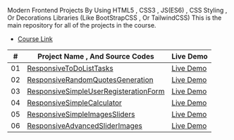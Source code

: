 Modern Frontend Projects By Using HTML5 , CSS3 , JS(ES6) , CSS Styling , Or Decorations Libraries (Like BootStrapCSS , Or TailwindCSS) 
This is the main repository for all of the projects in the course.

- [Course Link](https://github.com/MahmoudKhalidShabaanOmar2/ModernFrontEndProjects)

| #   | Project Name  , And Source Codes                        | Live Demo   |
|-----|---------------------------------------------------------|-------------|
| 01  | [ResponsiveToDoListTasks](https://github.com/MahmoudKhalidShabaanOmar2/ModernFrontEndProjects/tree/main/ResponsiveToDoList)           | [Live Demo](https://mahmoudkhalidshabaanomar2.github.io/ModernFrontEndProjects/ResponsiveToDoList/) |
| 02 | [ResponsiveRandomQuotesGeneration](https://github.com/MahmoudKhalidShabaanOmar2/ModernFrontEndProjects/tree/main/ResponsiveQuotesGeneration) | [Live Demo](https://mahmoudkhalidshabaanomar2.github.io/ModernFrontEndProjects/ResponsiveQuotesGeneration/) |
| 03 | [ResponsiveSimpleUserRegisterationForm](https://github.com/MahmoudKhalidShabaanOmar2/ModernFrontEndProjects/tree/main/ResponsiveSimpleUserRegisterationForm) | [Live Demo](https://mahmoudkhalidshabaanomar2.github.io/ModernFrontEndProjects/ResponsiveSimpleUserRegisterationForm/) |
| 04 | [ResponsiveSimpleCalculator](https://github.com/MahmoudKhalidShabaanOmar2/ModernFrontEndProjects/tree/main/ResponsiveSimpleCalculator) | [Live Demo](https://mahmoudkhalidshabaanomar2.github.io/ModernFrontEndProjects/ResponsiveSimpleCalculator) |
| 05 | [ResponsiveSimpleImagesSliders](https://github.com/MahmoudKhalidShabaanOmar2/ModernFrontEndProjects/tree/main/ResponsiveSimpleImagesSliders) | [Live Demo](https://mahmoudkhalidshabaanomar2.github.io/ModernFrontEndProjects//ResponsiveSimpleImagesSliders/) |
| 06 | [ResponsiveAdvancedSliderImages](https://github.com/MahmoudKhalidShabaanOmar2/ModernFrontEndProjects/tree/main/ResponsiveAdvancedSliderImages) | [Live Demo](https://mahmoudkhalidshabaanomar2.github.io/ModernFrontEndProjects//ResponsiveAdvancedSliderImages/) |
